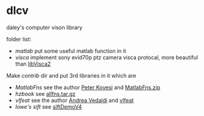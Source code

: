 dlcv
====

daley's computer vison library

folder list:
- *matlab* put some useful matlab function in it
- *visca* implement sony evid70p ptz camera visca protocal, more beautiful than [libVisca2](https://github.com/mkoppanen/libVISCA2.git)

Make _contrib_ dir and put 3rd libraries in it which are

- *MatlabFns* see the author [Peter Kovesi](http://www.csse.uwa.edu.au/~pk/) and [MatlabFns.zip](http://www.csse.uwa.edu.au/~pk/Research/MatlabFns)
- *hzbook* see [allfns.tar.gz](http://www.robots.ox.ac.uk/~vgg/hzbook/code/)
- *vlfeat* see the author [Andrea Vedaldi](http://www.vlfeat.org/~vedaldi) and [vlfeat](https://github.com/vlfeat/vlfeat)
- *lowe's sift* see [siftDemoV4](http://www.cs.ubc.ca/~lowe/keypoints)
